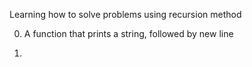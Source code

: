 Learning how to solve problems using recursion method

0. A function that prints a string, followed by new line

1. 
